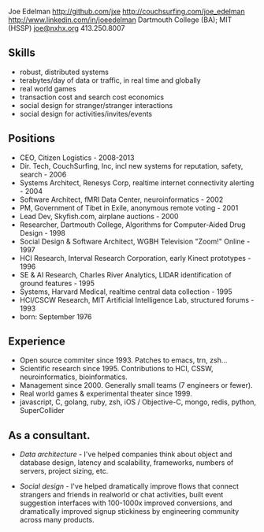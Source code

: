 Joe Edelman
http://github.com/jxe http://couchsurfing.com/joe_edelman http://www.linkedin.com/in/joeedelman
Dartmouth College (BA); MIT (HSSP)
joe@nxhx.org 413.250.8007


## Skills

* robust, distributed systems
* terabytes/day of data or traffic, in real time and globally
* real world games
* transaction cost and search cost economics
* social design for stranger/stranger interactions
* social design for activities/invites/events


## Positions

* CEO, Citizen Logistics - 2008-2013
* Dir. Tech, CouchSurfing, Inc, incl new systems for reputation, safety, search - 2006
* Systems Architect, Renesys Corp, realtime internet connectivity alerting - 2004
* Software Architect, fMRI Data Center, neuroinformatics - 2002
* PM, Government of Tibet in Exile, anonymous remote voting - 2001
* Lead Dev, Skyfish.com, airplane auctions - 2000
* Researcher, Dartmouth College, Algorithms for Computer-Aided Drug Design - 1998
* Social Design & Software Architect, WGBH Television "Zoom!" Online - 1997
* HCI Research, Interval Research Corporation, early Kinect prototypes - 1996
* SE & AI Research, Charles River Analytics, LIDAR identification of ground features - 1995
* Systems, Harvard Medical, realtime central data collection - 1995
* HCI/CSCW Research, MIT Artificial Intelligence Lab, structured forums - 1993
* born: September 1976


## Experience

* Open source commiter since 1993.  Patches to emacs, trn, zsh...
* Scientific research since 1995.  Contributions to HCI, CSSW, neuroinformatics, bioinformatics.
* Management since 2000. Generally small teams (7 engineers or fewer).
* Real world games & experimental theater since 1999.
* javascript, C, golang, ruby, zsh, iOS / Objective-C, mongo, redis, python, SuperCollider


## As a consultant.

* *Data architecture* - I've helped companies think about object and database design, latency and scalability, frameworks, numbers of servers, project sizing, etc. 

* *Social design* - I've helped dramatically improve flows that connect strangers and friends in realworld or chat activities, built event suggestion interfaces with 100-1000x improved conversions, and dramatically improved signup stickiness by engineering community across many products.
